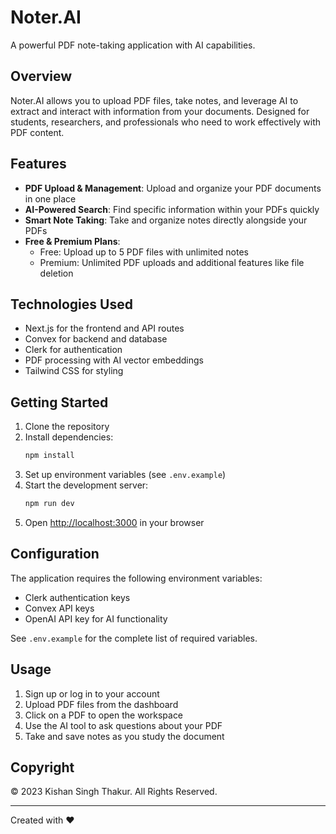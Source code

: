 # Noter.AI

A powerful PDF note-taking application with AI capabilities.

## Overview

Noter.AI allows you to upload PDF files, take notes, and leverage AI to extract and interact with information from your documents. Designed for students, researchers, and professionals who need to work effectively with PDF content.

## Features

- **PDF Upload & Management**: Upload and organize your PDF documents in one place
- **AI-Powered Search**: Find specific information within your PDFs quickly
- **Smart Note Taking**: Take and organize notes directly alongside your PDFs
- **Free & Premium Plans**:
  - Free: Upload up to 5 PDF files with unlimited notes
  - Premium: Unlimited PDF uploads and additional features like file deletion

## Technologies Used

- Next.js for the frontend and API routes
- Convex for backend and database
- Clerk for authentication
- PDF processing with AI vector embeddings
- Tailwind CSS for styling

## Getting Started

1. Clone the repository
2. Install dependencies:
   ```bash
   npm install
   ```
3. Set up environment variables (see `.env.example`)
4. Start the development server:
   ```bash
   npm run dev
   ```
5. Open [http://localhost:3000](http://localhost:3000) in your browser

## Configuration

The application requires the following environment variables:
- Clerk authentication keys
- Convex API keys
- OpenAI API key for AI functionality

See `.env.example` for the complete list of required variables.

## Usage

1. Sign up or log in to your account
2. Upload PDF files from the dashboard
3. Click on a PDF to open the workspace
4. Use the AI tool to ask questions about your PDF
5. Take and save notes as you study the document

## Copyright

© 2023 Kishan Singh Thakur. All Rights Reserved.

---

Created with ❤️